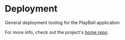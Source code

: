 # Deployment
General deployment tooling for the PlayBall application

For more info, check out the project's [home repo](https://github.com/AspNetCoreFromZeroToOverkill/Home).